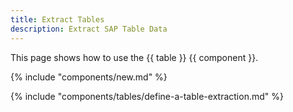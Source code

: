 ```yaml
---
title: Extract Tables
description: Extract SAP Table Data
---
```


This page shows how to use the {{ table }} {{ component }}.

{% include "components/new.md"  %}

{% include "components/tables/define-a-table-extraction.md"  %}
